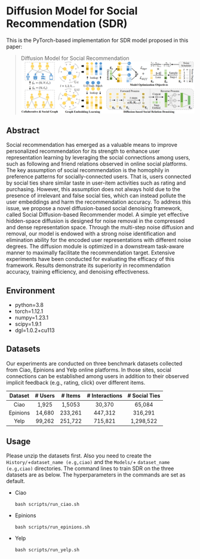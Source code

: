 # Diffusion Model for Social Recommendation (SDR)
This is the PyTorch-based implementation for SDR model proposed in this paper:
>Diffusion Model for Social Recommendation
![model](./framework_00.png)
## Abstract
Social recommendation has emerged as a valuable means to improve personalized recommendation for its strength to enhance user representation learning by leveraging the social connections among users, such as following and friend relations observed in online social platforms. The key assumption of social recommendation is the homophily in preference patterns for socially-connected users. That is, users connected by social ties share similar taste in user-item activities such as rating and purchasing. However, this assumption does not always hold due to the presence of irrelevant and false social ties, which can instead pollute the user embeddings and harm the recommendation accuracy.
To address this issue, we propose a novel diffusion-based social denoising framework, called Social Diffusion-based Recommender model. A simple yet effective hidden-space diffusion is designed for noise removal in the compressed and dense representation space. Through the multi-step noise diffusion and removal, our model is endowed with a strong noise identification and elimination ability for the encoded user representations with different noise degrees. The diffusion module is optimized in a downstream task-aware manner to maximally facilitate the recommendation target.
Extensive experiments have been conducted for evaluating the efficacy of this framework. Results demonstrate its superiority in recommendation accuracy, training efficiency, and denoising effectiveness.
## Environment
- python=3.8
- torch=1.12.1
- numpy=1.23.1
- scipy=1.9.1
- dgl=1.0.2+cu113
## Datasets
Our experiments are conducted on three benchmark datasets collected from Ciao, Epinions and Yelp online platforms. In those sites, social connections can be established among users in addition to their observed implicit feedback (e.g., rating, click) over different items.

| Dataset  | # Users | # Items | # Interactions | # Social Ties |
| :------: | :-----: | :-----: | :------------: | :-----------: |
|   Ciao   |  1,925  | 1,5053  |     30,370     |     65,084    |
| Epinions | 14,680  | 233,261 |    447,312     |    316,291    |
|   Yelp   |  99,262 | 251,722 |    715,821     |   1,298,522   |
## Usage

Please unzip the datasets first. Also you need to create the `History/`+`dataset_name (e.g,ciao)` and the `Models/`+ `dataset_name (e.g,ciao)` directories. The command lines to train SDR on the three datasets are as below. The hyperparameters in the commands are set as default.

- Ciao

  ```shell
  bash scripts/run_ciao.sh
  ```

- Epinions

  ```shell
  bash scripts/run_epinions.sh
  ```

- Yelp

  ```shell
  bash scripts/run_yelp.sh
  ```
